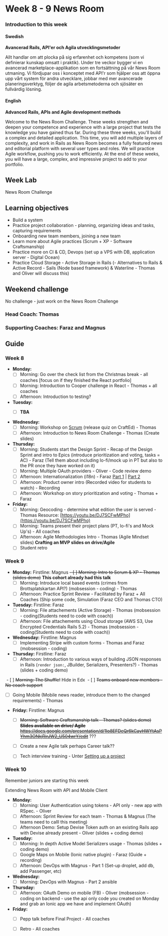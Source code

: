 # Week 8 - 9 News Room
### Introduction to this week

#### Swedish
**Avancerad Rails, API'er och Agila utvecklingsmetoder**

Allt handlar om att plocka på sig erfarenhet och kompetens (som vi definierar kunskap omsatt i praktik). Under tre veckor bygger vi en avancerad marketplace-applikation som en fortsättning på vår News Room utmaning. Vi fördjupar oss i konceptet med API'r som hjälper oss att öppna upp vårt system för andra utvecklare, jobbar med mer avancerade planeringsverktyg, följer de agila arbetsmetoderna och sjösäter en fullvärdig lösning.

#### English
**Advanced Rails, APIs and Agile development methods**

Welcome to the News Room Challenge. These weeks strengthen and deepen your competence and experience with a large project that tests the knowledge you have gained thus far. During these three weeks, you'll build a complex and detailed application. This time, you will add multiple layers of complexity, and work in Rails as News Room becomes a fully featured news and editorial platform with several user types and roles. We will practice Agile workflow, pushing you to work efficiently. At the end of these weeks, you will have a large, complex, and impressive project to add to your portfolio.

## Week Lab
News Room Challenge

## Learning objectives

- Build a system
- Practice project collaboration - planning, organizing ideas and tasks, capturing requirements 
- Onboarding new team members, joining a new team
- Learn more about Agile practices (Scrum + XP - Software Craftsmanship)
- Practice more on CI & CD, Devops (set up a VPS with DB, application server - Digital Ocean)
- Practice Cloud Storage - Active Storage in Rails
(- Alternatives to Rails & Active Record - Sails (Node based framework) & Waterline - Thomas and Oliver will discuss this)

## Weekend challenge

No challenge - just work on the News Room Challenge

### Head Coach: Thomas
### Supporting Coaches: Faraz and Magnus


## Guide

### Week 8
- **Monday:**
  - [ ] Morning: Go over the check list from the Christmas break - all coaches [focus on if they finished the React portfolio] 
  - [ ] Morning: Introduction to Cooper challenge in React - Thomas + all coaches 
  - [ ] Afternoon: Introduction to testing? 

- **Tuesday:**
  - [ ] **TBA** 


- **Wednesday:**
  - [ ] Morning: Workshop on [Scrum](http://www.scrumguides.org/) (release quiz on CraftEd) - Thomas
  - [ ] Afternoon: Introduction to News Room Challenge - Thomas (Create slides)
  
- **Thursday:**
  - [ ] Morning: Students start the Design Sprint - Recap of the Design Sprint and intro to Epics (introduce prioritization and voting, tasks = AC) - Faraz (Tell them about including lo-fi/mock up in PT but also to the PR once they have worked on it) 
  - [ ] Morning: Multiple OAuth providers - Oliver - Code review demo
  - [ ] Afternoon: Internationalization (i18n) - Faraz [Part 1](https://youtu.be/eBwjN5drg-Q) | [Part 2](https://youtu.be/0Nen6z0cIbo)
  - [ ] Afternoon: Product owner intro (Recorded video for students to watch) - Recording 
  - [ ] Afternoon: Workshop on story prioritization and voting - Thomas + Faraz

- **Friday:**
  - [ ] Morning: Geocoding - determine what edition the user is served - Thomas Resource: [https://youtu.be/DJ7SCFwMPho](https://youtu.be/DJ7SCFwMPho)
  - [ ] Morning: Teams present their project plans (PT, lo-fi's and Mock Up's) - All coaches
  - [ ] Afternoon: Agile Methodologies Intro - Thomas (Agile Mindset slides) **Crafting an MVP slides on drive/Agile**
  - [ ] Student retro

### Week 9
- **Monday:**
Firstline: Magnus
  ~~- [ ] Morning: Intro to Scrum & XP - Thomas (slides demo)~~ **This cohort already had this talk**
  - [ ] Morning: Introduce local based events (crimes from Brottsplatskartan API?) (mobsession - coding) - Thomas
  - [ ] Afternoon: Practice Sprint Review - Facilitated by Faraz + All Coaches (Ship some code, Simulation (Faraz CEO and Thomas CTO)

- **Tuesday:**
Firstline: Faraz
  - [ ] Morning: File attachements (Active Storage) - Thomas (mobsession - coding(Students need to code with coach))
  - [ ] Afternoon: File attachements using Cloud storage (AWS S3, Use Encrypted Credentials Rails 5.2) - Thomas (mobsession - coding(Students need to code with coach))

- **Wednesday:**
Firstline: Magnus
  - [ ] Implementing Stripe with custom forms - Thomas and Faraz (mobsession - coding)

- **Thursday:**
Firstline: Faraz
  - [ ] Afternoon: Introduction to various ways of building JSON responses in Rails (`render json:`, JBuilder, Serializers, Presenters?) - Thomas (slides + coding demo)
  
  - [ ] ~~Morning: The Shuffle!~~ Hide in Edx
  - [ ] ~~Teams onboard new members - No coach support~~
  - [ ] Going Mobile (Mobile news reader, introduce them to the changed requirements) - Thomas


- **Friday:**
Firstline: Magnus
  - [ ] ~~Morning: Software Craftsmanship talk - Thomas? (slides demo) **Slides available on drive/ Agile**~~
  ~~https://docs.google.com/presentation/d/1lo8EFDeQr6kCayHWYtAsPYhm3ONkjRirJW2_U504wrY/edit~~ ??? 
  - [ ] Create a new Agile talk perhaps Career talk??
  - [ ] Tech interview training - Unter [Setting up a project](../miscellaneous/assessments/assessment_6.md)
 

### Week 10

Remember juniors are starting this week

Extending News Room with API and Mobile Client
- **Monday:**
  - [ ] Morning: User Authentication using tokens - API only - new app with RSpec.  - Oliver 
  - [ ] Afternoon: Sprint Review for each team - Thomas & Magnus (The teams need to calll this meeting) 
  - [ ] Afternoon Demo: Setup Devise Token auth on an existing Rails app with Devise already present - Oliver (slides + coding demo)
  
- **Tuesday:**
  - [ ] Morning: In depth Active Model Serializers usage - Thomas (slides + coding demo)
  - [ ] Google Maps on Mobile (Ionic native plugin) - Faraz (Guide + recording)
  - [ ] Afternoon: DevOps with Magnus - Part 1 (Set-up droplet, add db, add Passenger, etc)
  
- **Wednesday:**
   - [ ] Morning: DevOps with Magnus - Part 2 ansible
  
- **Thursday:**
  - [ ] Afternoon: OAuth Demo on mobile (FB) - Oliver (mobsession - coding on backend - use the api only code you created on Monday and grab an Ionic app we have and implement OAuth)

- **Friday:**
  - [ ] Pepp talk before Final Project - All coaches
  - [ ] Retro - All coaches

